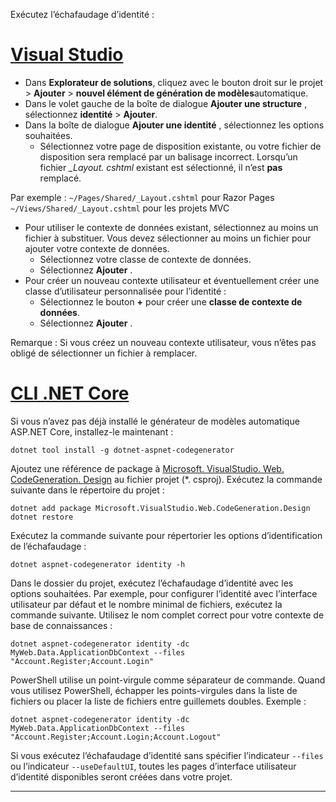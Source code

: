 Exécutez l’échafaudage d’identité :

# <a name="visual-studiotabvisual-studio"></a>[Visual Studio](#tab/visual-studio)

* Dans **Explorateur de solutions**, cliquez avec le bouton droit sur le projet > **Ajouter** > **nouvel élément de génération de modèles**automatique.
* Dans le volet gauche de la boîte de dialogue **Ajouter une structure** , sélectionnez **identité** > **Ajouter**.
* Dans la boîte de dialogue **Ajouter une identité** , sélectionnez les options souhaitées.
  * Sélectionnez votre page de disposition existante, ou votre fichier de disposition sera remplacé par un balisage incorrect. Lorsqu’un fichier *\_Layout. cshtml* existant est sélectionné, il n’est **pas** remplacé.

 Par exemple : `~/Pages/Shared/_Layout.cshtml` pour Razor Pages `~/Views/Shared/_Layout.cshtml` pour les projets MVC
* Pour utiliser le contexte de données existant, sélectionnez au moins un fichier à substituer. Vous devez sélectionner au moins un fichier pour ajouter votre contexte de données.
  * Sélectionnez votre classe de contexte de données.
  * Sélectionnez **Ajouter** .
* Pour créer un nouveau contexte utilisateur et éventuellement créer une classe d’utilisateur personnalisée pour l’identité :
  * Sélectionnez le bouton **+** pour créer une **classe de contexte de données**.
  * Sélectionnez **Ajouter** .

Remarque : Si vous créez un nouveau contexte utilisateur, vous n’êtes pas obligé de sélectionner un fichier à remplacer.

# <a name="net-core-clitabnetcore-cli"></a>[CLI .NET Core](#tab/netcore-cli)

Si vous n’avez pas déjà installé le générateur de modèles automatique ASP.NET Core, installez-le maintenant :

```dotnetcli
dotnet tool install -g dotnet-aspnet-codegenerator
```

Ajoutez une référence de package à [Microsoft. VisualStudio. Web. CodeGeneration. Design](https://www.nuget.org/packages/Microsoft.VisualStudio.Web.CodeGeneration.Design/) au fichier projet (\*. csproj). Exécutez la commande suivante dans le répertoire du projet :

```dotnetcli
dotnet add package Microsoft.VisualStudio.Web.CodeGeneration.Design
dotnet restore
```

Exécutez la commande suivante pour répertorier les options d’identification de l’échafaudage :

```dotnetcli
dotnet aspnet-codegenerator identity -h
```

Dans le dossier du projet, exécutez l’échafaudage d’identité avec les options souhaitées. Par exemple, pour configurer l’identité avec l’interface utilisateur par défaut et le nombre minimal de fichiers, exécutez la commande suivante. Utilisez le nom complet correct pour votre contexte de base de connaissances :

```dotnetcli
dotnet aspnet-codegenerator identity -dc MyWeb.Data.ApplicationDbContext --files "Account.Register;Account.Login"
```

PowerShell utilise un point-virgule comme séparateur de commande. Quand vous utilisez PowerShell, échapper les points-virgules dans la liste de fichiers ou placer la liste de fichiers entre guillemets doubles. Exemple :

```dotnetcli
dotnet aspnet-codegenerator identity -dc MyWeb.Data.ApplicationDbContext --files "Account.Register;Account.Login;Account.Logout"
```

Si vous exécutez l’échafaudage d’identité sans spécifier l’indicateur `--files` ou l’indicateur `--useDefaultUI`, toutes les pages d’interface utilisateur d’identité disponibles seront créées dans votre projet.

---
